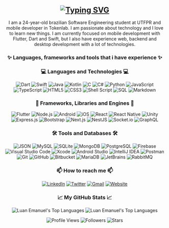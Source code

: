 <h1 align="center" style="text-align: center; font-size: x-large">
<a href="https://git.io/typing-svg"><img src="https://readme-typing-svg.demolab.com?font=Fira+Code&weight=900&size=28&duration=3000&pause=1000&color=199EFF&center=true&vCenter=true&random=false&width=435&lines=Hi+there+%F0%9F%91%8B;Welcome+to+my+profile!;My+name+is+Luan!" alt="Typing SVG" /></a>
</h1>

<p align="center" style="text-align: center">
I am a 24-year-old brazilian Software Engineering student at UTFPR and mobile developer in Tokenlab. I am passionate about technology and I love to learn new things.
I am currently focused on mobile development with Flutter, Dart and Swift, but I also have experience web, backend and desktop development with a lot of technologies.
</p>

<h3 align="center" style="text-align: center">✨ Languages, frameworks and tools that i have experience ✨</h3>

<h3 align="center" style="text-align: center">💻 Languages and Technologies 💻</h3>

<p align="center" style="text-align: center">
<img src="https://img.shields.io/badge/Dart-0175C2?style=for-the-badge&logo=dart&logoColor=white" alt="Dart" />
<img src="https://img.shields.io/badge/Swift-FA7343?style=for-the-badge&logo=swift&logoColor=white" alt="Swift" />
<img src="https://img.shields.io/badge/Java-ED8B00?style=for-the-badge&logo=java&logoColor=white" alt="Java" />
<img src="https://img.shields.io/badge/Kotlin-0095D5?style=for-the-badge&logo=kotlin&logoColor=white" alt="Kotlin" />
<img src="https://img.shields.io/badge/C-00599C?style=for-the-badge&logo=c&logoColor=white" alt="C" />
<img src="https://img.shields.io/badge/C%23-239120?style=for-the-badge&logo=c-sharp&logoColor=white" alt="C#" />
<img src="https://img.shields.io/badge/Python-3776AB?style=for-the-badge&logo=python&logoColor=white" alt="Python" />
<img src="https://img.shields.io/badge/JavaScript-F7DF1E?style=for-the-badge&logo=javascript&logoColor=black" alt="JavaScript" />
<img src="https://img.shields.io/badge/TypeScript-007ACC?style=for-the-badge&logo=typescript&logoColor=white" alt="TypeScript" />
<img src="https://img.shields.io/badge/HTML5-E34F26?style=for-the-badge&logo=html5&logoColor=white" alt="HTML5" />
<img src="https://img.shields.io/badge/CSS3-1572B6?style=for-the-badge&logo=css3&logoColor=white" alt="CSS3" />
<img src="https://img.shields.io/badge/Shell_Script-121011?style=for-the-badge&logo=gnu-bash&logoColor=white" alt="Shell Script" />
<img src="https://img.shields.io/badge/SQL-4479A1?style=for-the-badge&logo=sql&logoColor=white" alt="SQL" />
<img src="https://img.shields.io/badge/Markdown-000000?style=for-the-badge&logo=markdown&logoColor=white" alt="Markdown" />
</p>

<h3 align="center" style="text-align: center">🚀 Frameworks, Libraries and Engines 🚀</h3>

<p align="center" style="text-align: center">
<img src="https://img.shields.io/badge/Flutter-02569B?style=for-the-badge&logo=flutter&logoColor=white" alt="Flutter" />
<img src="https://img.shields.io/badge/Node.js-339933?style=for-the-badge&logo=node.js&logoColor=white" alt="Node.js" />
<img src="https://img.shields.io/badge/Android-3DDC84?style=for-the-badge&logo=android&logoColor=white" alt="Android" />
<img src="https://img.shields.io/badge/iOS-000000?style=for-the-badge&logo=ios&logoColor=white" alt="iOS" />
<img src="https://img.shields.io/badge/React-20232A?style=for-the-badge&logo=react&logoColor=white" alt="React" />
<img src="https://img.shields.io/badge/React_Native-20232A?style=for-the-badge&logo=react&logoColor=white" alt="React Native" />
<img src="https://img.shields.io/badge/Unity-000000?style=for-the-badge&logo=unity&logoColor=white" alt="Unity" />
<img src="https://img.shields.io/badge/Express.js-000000?style=for-the-badge&logo=express&logoColor=white" alt="Express.js" />
<img src="https://img.shields.io/badge/Bootstrap-563D7C?style=for-the-badge&logo=bootstrap&logoColor=white" alt="Bootstrap" />
<img src="https://img.shields.io/badge/Next.js-000000?style=for-the-badge&logo=next.js&logoColor=white" alt="Next.js" />
<img src="https://img.shields.io/badge/-NestJs-ea2845?style=for-the-badge&logo=nestjs&logoColor=white" alt="NestJS" />
<img src="https://img.shields.io/badge/Socket.io-010101?style=for-the-badge&logo=socket.io&logoColor=white" alt="Socket.io" />
<img src="https://img.shields.io/badge/GraphQL-E10098?style=for-the-badge&logo=graphql&logoColor=white" alt="GraphQL" />
</p>

<h3 align="center" style="text-align: center">🛠️ Tools and Databases 🛠️</h3>

<p align="center" style="text-align: center">
<img src="https://img.shields.io/badge/json-5E5C5C?style=for-the-badge&logo=json&logoColor=white" alt="JSON" />
<img src="https://img.shields.io/badge/MySQL-4479A1?style=for-the-badge&logo=mysql&logoColor=white" alt="MySQL" />
<img src="https://img.shields.io/badge/SQLite-003B57?style=for-the-badge&logo=sqlite&logoColor=white" alt="SQLite" />
<img src="https://img.shields.io/badge/MongoDB-47A248?style=for-the-badge&logo=mongodb&logoColor=white" alt="MongoDB" />
<img src="https://img.shields.io/badge/PostgreSQL-336791?style=for-the-badge&logo=postgresql&logoColor=white" alt="PostgreSQL" />
<img src="https://img.shields.io/badge/Firebase-FFCA28?style=for-the-badge&logo=firebase&logoColor=white" alt="Firebase" />
<img src="https://img.shields.io/badge/Visual_Studio_Code-007ACC?style=for-the-badge&logo=visual-studio-code&logoColor=white" alt="Visual Studio Code" />
<img src="https://img.shields.io/badge/Xcode-147EFB?style=for-the-badge&logo=xcode&logoColor=white" alt="Xcode" />
<img src="https://img.shields.io/badge/Android_Studio-3DDC84?style=for-the-badge&logo=android-studio&logoColor=white" alt="Android Studio" />
<img src="https://img.shields.io/badge/IntelliJ_IDEA-000000?style=for-the-badge&logo=intellij-idea&logoColor=white" alt="IntelliJ IDEA" />
<img src="https://img.shields.io/badge/Postman-FF6C37?style=for-the-badge&logo=postman&logoColor=white" alt="Postman" />
<img src="https://img.shields.io/badge/Git-F05032?style=for-the-badge&logo=git&logoColor=white" alt="Git" />
<img src="https://img.shields.io/badge/GitHub-181717?style=for-the-badge&logo=github&logoColor=white" alt="GitHub" />
<img src="https://img.shields.io/badge/Bitbucket-0052CC?style=for-the-badge&logo=bitbucket&logoColor=white" alt="Bitbucket" />
<img src="https://img.shields.io/badge/MariaDB-003545?style=for-the-badge&logo=mariadb&logoColor=white" alt="MariaDB" />
<img src="https://img.shields.io/badge/JetBrains-000000?style=for-the-badge&logo=jetbrains&logoColor=white" alt="JetBrains" />
<img src="https://img.shields.io/badge/-rabbitmq-%23FF6600?style=for-the-badge&logo=rabbitmq&logoColor=white" alt="RabbitMQ" />
</p>

<h3 align="center" style="text-align: center">📫 How to reach me 📫</h3>

<p align="center" style="text-align: center">
<a href="https://www.linkedin.com/in/luan-emanuel-14ab19215/" target="_blank"><img src="https://img.shields.io/badge/LinkedIn-0077B5?style=for-the-badge&logo=linkedin&logoColor=white" alt="LinkedIn" /></a>
<a href="https://twitter.com/themikedark" target="_blank"><img src="https://img.shields.io/badge/Twitter-1DA1F2?style=for-the-badge&logo=twitter&logoColor=white" alt="Twitter" /></a>
<a href="mailto:contato@luanemanuel.com.br" target="_blank"><img src="https://img.shields.io/badge/Gmail-D14836?style=for-the-badge&logo=gmail&logoColor=white" alt="Gmail" /></a>
<a href="https://luanemanuel.com.br/" target="_blank"><img src="https://img.shields.io/badge/Website-4285F4?style=for-the-badge&logo=google-chrome&logoColor=white" alt="Website" /></a>
</p>

<h3 align="center" style="text-align: center">📈 My GitHub Stats 📈</h3>

<p align="center" style="text-align: center">
<img src="https://github-profile-summary-cards.vercel.app/api/cards/profile-details?username=luanemanuel&theme=nord_dark" alt="Luan Emanuel's Top Languages" />
<img src="https://github-profile-summary-cards.vercel.app/api/cards/repos-per-language?username=luanemanuel&theme=nord_dark" alt="Luan Emanuel's Top Languages" />
</p>

<p align="center" style="text-align: center">
<img src="https://komarev.com/ghpvc/?username=luanemanuel&color=blueviolet" alt="Profile Views" />
<img src="https://img.shields.io/github/followers/luanemanuel?label=Followers&style=social" alt="Followers" />
<img src="https://img.shields.io/github/stars/luanemanuel?style=social" alt="Stars" />
</p>

